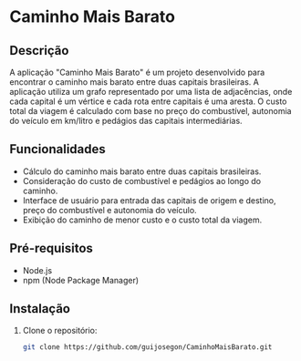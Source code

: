# Caminho Mais Barato

## Descrição

A aplicação "Caminho Mais Barato" é um projeto desenvolvido para encontrar o caminho mais barato entre duas capitais brasileiras. A aplicação utiliza um grafo representado por uma lista de adjacências, onde cada capital é um vértice e cada rota entre capitais é uma aresta. O custo total da viagem é calculado com base no preço do combustível, autonomia do veículo em km/litro e pedágios das capitais intermediárias.

## Funcionalidades

- Cálculo do caminho mais barato entre duas capitais brasileiras.
- Consideração do custo de combustível e pedágios ao longo do caminho.
- Interface de usuário para entrada das capitais de origem e destino, preço do combustível e autonomia do veículo.
- Exibição do caminho de menor custo e o custo total da viagem.

## Pré-requisitos

- Node.js
- npm (Node Package Manager)

## Instalação

1. Clone o repositório:

   ```bash
   git clone https://github.com/guijosegon/CaminhoMaisBarato.git
